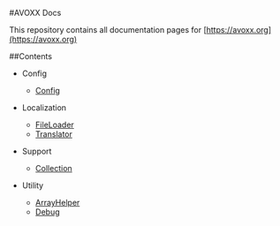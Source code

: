 #AVOXX Docs

This repository contains all documentation pages for [https://avoxx.org](https://avoxx.org)

##Contents

- Config
    -  [Config](https://avoxx.org/docs/master/config/config)
    
- Localization
    - [FileLoader](https://avoxx.org/docs/master/localization/file-loader)
    - [Translator](https://avoxx.org/docs/master/localization/translator)
    
- Support
    - [Collection](https://avoxx.org/docs/master/support/collection)

- Utility
    - [ArrayHelper](https://avoxx.org/docs/master/utility/array-helper)
    - [Debug](https://avoxx.org/docs/master/utility/debug)
